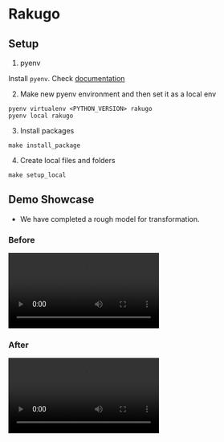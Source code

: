 # Rakugo

## Setup
1. pyenv

Install `pyenv`. Check [documentation](https://github.com/pyenv/pyenv)

2. Make new pyenv environment and then set it as a local env
```
pyenv virtualenv <PYTHON_VERSION> rakugo
pyenv local rakugo
```

3. Install packages
```
make install_package
```

4. Create local files and folders
```
make setup_local
```

## Demo Showcase
- We have completed a rough model for transformation.

### Before

![Rakugo original clip](results/v1/rakugo_v1.mp4)

### After
![Rakugo after editting clip](results/v1/rakugo_v1_final.mp4)
